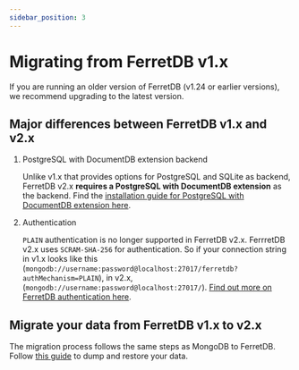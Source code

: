 ```yaml
---
sidebar_position: 3
---
```


# Migrating from FerretDB v1.x

If you are running an older version of FerretDB (v1.24 or earlier versions), we recommend upgrading to the latest version.

## Major differences between FerretDB v1.x and v2.x

1. PostgreSQL with DocumentDB extension backend

   Unlike v1.x that provides options for PostgreSQL and SQLite as backend, FerretDB v2.x **requires a PostgreSQL with DocumentDB extension** as the backend.
   Find the [installation guide for PostgreSQL with DocumentDB extension here](../installation/documentdb/).

2. Authentication

   `PLAIN` authentication is no longer supported in FerretDB v2.x.
   FerrretDB v2.x uses `SCRAM-SHA-256` for authentication.
   So if your connection string in v1.x looks like this (`mongodb://username:password@localhost:27017/ferretdb?authMechanism=PLAIN`), in v2.x, (`mongodb://username:password@localhost:27017/`).
   [Find out more on FerretDB authentication here](../security/authentication.md).

## Migrate your data from FerretDB v1.x to v2.x

The migration process follows the same steps as MongoDB to FerretDB.
Follow [this guide](migrating-from-mongodb.md) to dump and restore your data.
